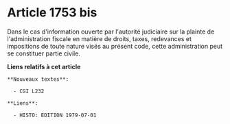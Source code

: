 # Article 1753 bis

Dans le cas d'information ouverte par l'autorité judiciaire sur la plainte de l'administration fiscale en matière de droits,
taxes, redevances et impositions de toute nature visés au présent code, cette administration peut se constituer partie
civile.

**Liens relatifs à cet article**

	**Nouveaux textes**:

	  - CGI L232

	**Liens**:

	  - HISTO: EDITION 1979-07-01
